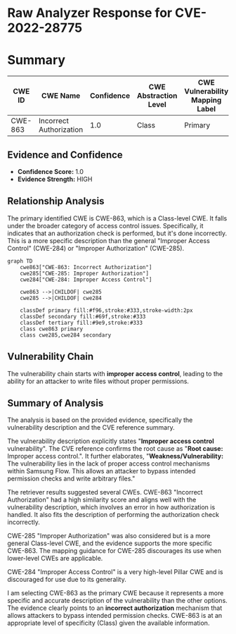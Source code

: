 # Raw Analyzer Response for CVE-2022-28775

# Summary
| CWE ID | CWE Name | Confidence | CWE Abstraction Level | CWE Vulnerability Mapping Label | CWE-Vulnerability Mapping Notes |
|---|---|---|---|---|---|
| CWE-863 | Incorrect Authorization | 1.0 | Class | Primary | Allowed-with-Review |

## Evidence and Confidence

*   **Confidence Score:** 1.0
*   **Evidence Strength:** HIGH

## Relationship Analysis
The primary identified CWE is CWE-863, which is a Class-level CWE. It falls under the broader category of access control issues. Specifically, it indicates that an authorization check is performed, but it's done incorrectly. This is a more specific description than the general "Improper Access Control" (CWE-284) or "Improper Authorization" (CWE-285).

```mermaid
graph TD
    cwe863["CWE-863: Incorrect Authorization"]
    cwe285["CWE-285: Improper Authorization"]
    cwe284["CWE-284: Improper Access Control"]

    cwe863 -->|CHILDOF| cwe285
    cwe285 -->|CHILDOF| cwe284
    
    classDef primary fill:#f96,stroke:#333,stroke-width:2px
    classDef secondary fill:#69f,stroke:#333
    classDef tertiary fill:#9e9,stroke:#333
    class cwe863 primary
    class cwe285,cwe284 secondary
```

## Vulnerability Chain
The vulnerability chain starts with **improper access control**, leading to the ability for an attacker to write files without proper permissions.

## Summary of Analysis
The analysis is based on the provided evidence, specifically the vulnerability description and the CVE reference summary.

The vulnerability description explicitly states "**Improper access control** vulnerability". The CVE reference confirms the root cause as "**Root cause:** Improper access control.". It further elaborates, "**Weakness/Vulnerability:** The vulnerability lies in the lack of proper access control mechanisms within Samsung Flow. This allows an attacker to bypass intended permission checks and write arbitrary files."

The retriever results suggested several CWEs. CWE-863 "Incorrect Authorization" had a high similarity score and aligns well with the vulnerability description, which involves an error in how authorization is handled. It also fits the description of performing the authorization check incorrectly.

CWE-285 "Improper Authorization" was also considered but is a more general Class-level CWE, and the evidence supports the more specific CWE-863. The mapping guidance for CWE-285 discourages its use when lower-level CWEs are applicable.

CWE-284 "Improper Access Control" is a very high-level Pillar CWE and is discouraged for use due to its generality.

I am selecting CWE-863 as the primary CWE because it represents a more specific and accurate description of the vulnerability than the other options. The evidence clearly points to an **incorrect authorization** mechanism that allows attackers to bypass intended permission checks. CWE-863 is at an appropriate level of specificity (Class) given the available information.